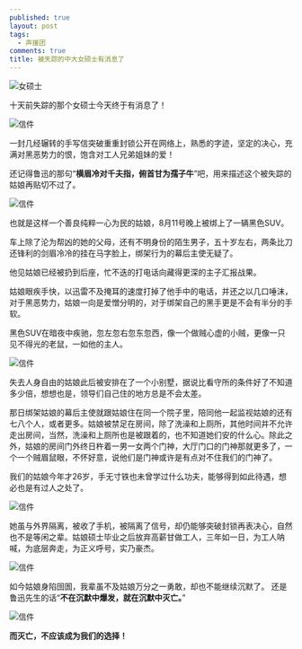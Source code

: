 ```yaml
---
published: true
layout: post
tags:
  - 声援团
comments: true
title: 被失踪的中大女硕士有消息了
---
```


![女硕士][7]

十天前失踪的那个女硕士今天终于有消息了！

![信件][1]

一封几经辗转的手写信突破重重封锁公开在网络上，熟悉的字迹，坚定的决心，充满对黑恶势力的恨，饱含对工人兄弟姐妹的爱！

还记得鲁迅的那句“**横眉冷对千夫指，俯首甘为孺子牛**”吧，用来描述这个被失踪的姑娘再贴切不过了。

![信件][2]

也就是这样一个善良纯粹一心为民的姑娘，8月11号晚上被绑上了一辆黑色SUV。

车上除了沦为帮凶的她的父母，还有不明身份的陌生男子，五十岁左右，两条比刀还锋利的剑眉冷冷的挂在马字脸上，绑架行为的幕后主使无疑了。

他见姑娘已经被扔到后座，忙不迭的打电话向藏得更深的主子汇报战果。

姑娘眼疾手快，以迅雷不及掩耳的速度打掉了他手中的电话，并还之以几口唾沫，对于黑恶势力，姑娘一向是爱憎分明的，对于绑架自己的黑手更是不会有半分的手软。

黑色SUV在暗夜中疾驰，忽左忽右忽东忽西，像一个做贼心虚的小贼，更像一只见不得光的老鼠，一如他的主人。

![信件][3]

失去人身自由的姑娘此后被安排在了一个小别墅，据说比看守所的条件好了不知道多少倍，想想也是，领导们自己住的地方总是不会太差。

那日绑架姑娘的幕后主使就跟姑娘住在同一个院子里，陪同他一起监视姑娘的还有七八个人，或者更多。姑娘被禁足在房间，除了洗澡和上厕所，其他时间并不允许走出房间，当然，洗澡和上厕所也是被跟着的，也不知道她们安的什么心。除此之外，姑娘的房间门外终日杵着一男一女两个门神，大厅门口的门神那就更多了，一个一个贼眉鼠眼，不怀好意，说他们是门神或许是有点对不住我们的门神了。

我们的姑娘今年才26岁，手无寸铁也未曾学过什么功夫，能够得到如此待遇，想必也是有过人之处了。

![信件][4]

她虽与外界隔离，被收了手机，被隔离了信号，却仍能够突破封锁再表决心，自然也不是等闲之辈。姑娘硕士毕业之后放弃高薪甘做工人，三年如一日，为工人呐喊，为底层奔走，为正义呼号，实乃豪杰。

![信件][5]

如今姑娘身陷囹圄，我辈虽不及姑娘万分之一勇敢，却也不能继续沉默了。
还是鲁迅先生的话“**不在沉默中爆发，就在沉默中灭亡。**”

![信件][6]

**而灭亡，不应该成为我们的选择！**

[1]: https://upload.cc/i1/2018/08/22/fS1GoZ.jpg
[2]: https://upload.cc/i1/2018/08/22/jJY0yo.jpg
[3]: https://upload.cc/i1/2018/08/22/vosFic.jpg
[4]: https://upload.cc/i1/2018/08/22/Wge70m.jpg
[5]: https://upload.cc/i1/2018/08/22/PKNflB.jpg
[6]: https://upload.cc/i1/2018/08/22/3AkFuO.jpg
[7]: https://upload.cc/i1/2018/08/22/J0e7D8.jpg
